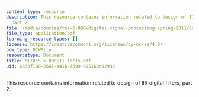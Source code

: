 ```yaml
---
content_type: resource
description: This resource contains information related to design of IIR digital filters,
  part 2.
file: /media/courses/res-6-008-digital-signal-processing-spring-2011/6b38f1882661a41b7699b95163d92933_MITRES_6_008S11_lec15.pdf
file_type: application/pdf
learning_resource_types: []
license: https://creativecommons.org/licenses/by-nc-sa/4.0/
ocw_type: OCWFile
resourcetype: Document
title: MITRES_6_008S11_lec15.pdf
uid: 6b38f188-2661-a41b-7699-b95163d92933
---
```

This resource contains information related to design of IIR digital filters, part 2.